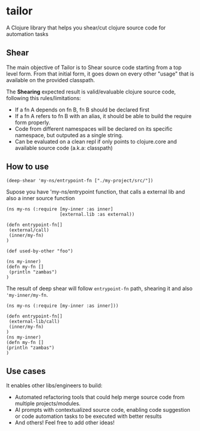 # tailor

A Clojure library that helps you shear/cut clojure source code for automation tasks

## Shear
The main objective of Tailor is to Shear source code starting from a top level form. From that initial form, it goes down on every
other "usage" that is available on the provided classpath.

The **Shearing** expected result is valid/evaluable clojure source code, following this rules/limitations:

- If a fn A depends on fn B, fn B should be declared first
- If a fn A refers to fn B with an alias, it should be able to build the require form properly.
- Code from different namespaces will be declared on its specific namespace, but outputed as a single string.
- Can be evaluated on a clean repl if only points to clojure.core and available source code (a.k.a: classpath)

## How to use
```
(deep-shear 'my-ns/entrypoint-fn ["./my-project/src/"])
```
Supose you have  'my-ns/entrypoint function, that calls a external lib and also a inner source function

```
(ns my-ns (:require [my-inner :as inner]
                    [external.lib :as external))

(defn entrypoint-fn[]
 (external/call)
 (inner/my-fn)
)

(def used-by-other "foo")
```

```
(ns my-inner)
(defn my-fn []
 (println "zambas")
)
```

The result of deep shear will follow ```entrypoint-fn``` path, shearing it and also ```'my-inner/my-fn```.

```
(ns my-ns (:require [my-inner :as inner]))

(defn entrypoint-fn[]
 (external-lib/call)
 (inner/my-fn)
)
(ns my-inner)
(defn my-fn []
(println "zambas")
)
```

## Use cases 
It enables other libs/engineers to build:
- Automated refactoring tools that could help merge source code from multiple projects/modules. 
- AI prompts with contextualized source code, enabling code suggestion or code automation tasks to be executed with better results
- And others! Feel free to add other ideas!
